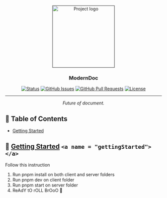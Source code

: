 <p align="center">
  <a href="" rel="noopener">
 <img width=200px height=200px src="https://i.imgur.com/6wj0hh6.jpg" alt="Project logo"></a>
</p>

<h3 align="center">ModernDoc</h3>

<div align="center">

[![Status](https://img.shields.io/badge/status-active-success.svg)]()
[![GitHub Issues](https://img.shields.io/github/issues/kylelobo/The-Documentation-Compendium.svg)](https://github.com/kylelobo/The-Documentation-Compendium/issues)
[![GitHub Pull Requests](https://img.shields.io/github/issues-pr/kylelobo/The-Documentation-Compendium.svg)](https://github.com/kylelobo/The-Documentation-Compendium/pulls)
[![License](https://img.shields.io/badge/license-MIT-blue.svg)](/LICENSE)

</div>

---

<p align="center"> <i>Future of document.</i>
    <br> 
</p>

## 📝 Table of Contents

- [Getting Started](#gettingStarted)

## 🧐 [Getting Started](#gettingStarted) `<a name = "gettingStarted"></a>`

Follow this instruction

1. Run pnpm install on both client and server folders
2. Run pnpm dev on client folder
3. Run pnpm start on server folder
4. ReAdY tO rOLL BrOoO 🥺
